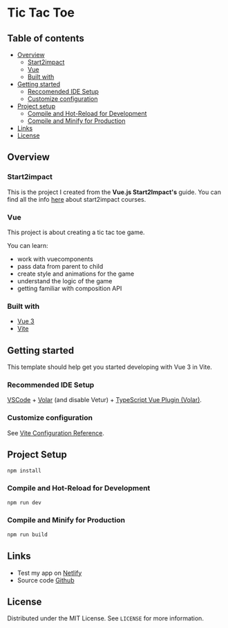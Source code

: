 # Tic Tac Toe

## Table of contents

- [Overview](#overview)
  - [Start2impact](#Start2impact)
  - [Vue](#Vue)
  - [Built with](#built-with)
- [Getting started](#Getting-started)
  - [Reccomended IDE Setup](#Reccomended-IDE-Setup)
  - [Customize configuration](#Customize-configuration)
- [Project setup](#Project-setup)
  - [Compile and Hot-Reload for Development](#Compile-and-Hot-Reload-for-Development)
  - [Compile and Minify for Production](#Compile-and-Minify-for-Production)
- [Links](#Links)
- [License](#License)

## Overview

### Start2impact

This is the project I created from the **Vue.js Start2Impact's** guide.
You can find all the info [here](https://www.start2impact.it/percorsi/) about start2impact courses.

### Vue

This project is about creating a tic tac toe game.

You can learn:

- work with vuecomponents
- pass data from parent to child
- create style and animations for the game
- understand the logic of the game
- getting familiar with composition API

### Built with

- [Vue 3](https://vuejs.org/guide/introduction.html)
- [Vite](https://vitejs.dev/guide/)

## Getting started

This template should help get you started developing with Vue 3 in Vite.

### Recommended IDE Setup

[VSCode](https://code.visualstudio.com/) + [Volar](https://marketplace.visualstudio.com/items?itemName=johnsoncodehk.volar) (and disable Vetur) + [TypeScript Vue Plugin (Volar)](https://marketplace.visualstudio.com/items?itemName=johnsoncodehk.vscode-typescript-vue-plugin).

### Customize configuration

See [Vite Configuration Reference](https://vitejs.dev/config/).

## Project Setup

```sh
npm install
```

### Compile and Hot-Reload for Development

```sh
npm run dev
```

### Compile and Minify for Production

```sh
npm run build
```

## Links

- Test my app on [Netlify](https://mltictactoe.netlify.app/)
- Source code [Github](https://github.com/emptinxss/tic-tac-toe)

## License

Distributed under the MIT License. See `LICENSE` for more information.
